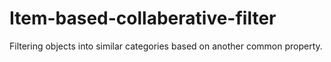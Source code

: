 # Item-based-collaberative-filter

Filtering objects into similar categories based on another common property.
